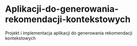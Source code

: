 # Aplikacji-do-generowania-rekomendacji-kontekstowych
Projekt i implementacja aplikacji do generowania rekomendacji kontekstowych
